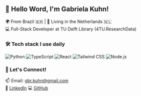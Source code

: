 ## 👋 Hello Word, I'm Gabriela Kuhn!

🌍 From Brazil 🇧🇷 | 📍 Living in the Netherlands 🇳🇱  
💻 Full-Stack Developer at TU Delft Library (4TU.ResearchData)


### 🛠️ Tech stack I use daily

![Python](https://img.shields.io/badge/-Python-3776AB?style=flat-square&logo=python&logoColor=white)     ![TypeScript](https://img.shields.io/badge/-TypeScript-3178C6?style=flat-square&logo=typescript&logoColor=white) ![React](https://img.shields.io/badge/-React-61DAFB?style=flat-square&logo=react&logoColor=black)     ![Tailwind CSS](https://img.shields.io/badge/-TailwindCSS-06B6D4?style=flat-square&logo=tailwindcss&logoColor=white)     ![Node.js](https://img.shields.io/badge/-Node.js-339933?style=flat-square&logo=node.js&logoColor=white)  


### 💬 Let's Connect!

📫 Email: gbr.kuhn@gmail.com  
💼 [LinkedIn](https://www.linkedin.com/in/gabriela-kuhn/)
💻 [GitHub](https://github.com/gabrielakuhn)
